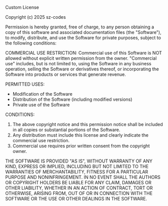 Custom License

Copyright (c) 2025 sz-codes

Permission is hereby granted, free of charge, to any person obtaining a copy of this software and associated documentation files (the "Software"), to modify, distribute, and use the Software for private purposes, subject to the following conditions:

COMMERCIAL USE RESTRICTION:
Commercial use of this Software is NOT allowed without explicit written permission from the owner. "Commercial use" includes, but is not limited to, using the Software in any business operation, selling the Software or derivatives thereof, or incorporating the Software into products or services that generate revenue.

PERMITTED USES:
- Modification of the Software
- Distribution of the Software (including modified versions)
- Private use of the Software

CONDITIONS:
1. The above copyright notice and this permission notice shall be included in all copies or substantial portions of the Software.
2. Any distribution must include this license and clearly indicate the commercial use restriction.
3. Commercial use requires prior written consent from the copyright owner.

THE SOFTWARE IS PROVIDED "AS IS", WITHOUT WARRANTY OF ANY KIND, EXPRESS OR IMPLIED, INCLUDING BUT NOT LIMITED TO THE WARRANTIES OF MERCHANTABILITY, FITNESS FOR A PARTICULAR PURPOSE AND NONINFRINGEMENT. IN NO EVENT SHALL THE AUTHORS OR COPYRIGHT HOLDERS BE LIABLE FOR ANY CLAIM, DAMAGES OR OTHER LIABILITY, WHETHER IN AN ACTION OF CONTRACT, TORT OR OTHERWISE, ARISING FROM, OUT OF OR IN CONNECTION WITH THE SOFTWARE OR THE USE OR OTHER DEALINGS IN THE SOFTWARE.
